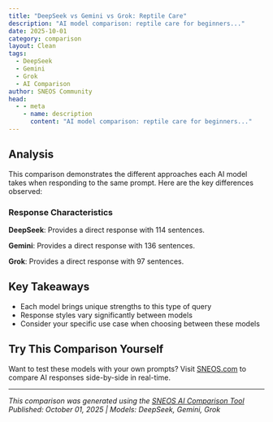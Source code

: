 ```yaml
---
title: "DeepSeek vs Gemini vs Grok: Reptile Care"
description: "AI model comparison: reptile care for beginners..."
date: 2025-10-01
category: comparison
layout: Clean
tags:
  - DeepSeek
  - Gemini
  - Grok
  - AI Comparison
author: SNEOS Community
head:
  - - meta
    - name: description
      content: "AI model comparison: reptile care for beginners..."
---
```


<ChatComparison
  title="DeepSeek vs Gemini vs Grok: Reptile Care"
  prompt="reptile care for beginners"
  :responses='{
    "DeepSeek": "Of course! Welcome to the wonderful world of herpetology! Choosing a reptile as a pet is an exciting step, but it\u0027s crucial to start with the right knowledge to ensure a long, healthy life for your new companion.\n\nThis guide will cover the fundamentals of reptile care for a beginner.\n\n### The Golden Rule of Reptile Care\n\n**You are recreating a tiny piece of the wild in a box.** Your primary job is to replicate their natural environment as closely as possible. This is done by controlling the **Husbandry Big 4**:\n\n1.  **Heat**\n2.  **Humidity**\n3.  **Lighting**\n4.  **Space (Enclosure)**\n\nGet these four things right, and you\u0027re 90% of the way to being a great reptile owner.\n\n---\n\n### Step 1: Choose the RIGHT Beginner Reptile\n\nThis is the most important decision you will make. Avoid the impulse buy! Do your research *before* you even look at an animal.\n\n**Top 5 Recommended Beginner Reptiles:**\n\n1.  **Leopard Gecko**\n    *   **Why they\u0027re great:** Docile, small, easy to handle, and have simple dietary needs (insects only).\n    *   **Care Level:** Very Easy.\n    *   **Key Need:** A simple under-tank heater (UTH) for belly heat. They do not require special UVB lighting if supplemented correctly, but it is still recommended.\n\n2.  **Crested Gecko**\n    *   **Why they\u0027re great:** Can live in a tall, planted terrarium, which is beautiful to look at. Their diet is primarily a pre-mixed powdered diet you mix with water.\n    *   **Care Level:** Very Easy.\n    *   **Key Need:** A tall enclosure with plenty of branches and foliage to climb and hide in. Moderate to high humidity.\n\n3.  **Corn Snake**\n    *   **Why they\u0027re great:** Arguably the best beginner snake. Docile, reluctant to bite, and a voracious eater. They come in countless beautiful colors (morphs).\n    *   **Care Level:** Easy.\n    *   **Key Need:** A secure enclosure with a locking lid\u2014they are escape artists!\n\n4.  **Ball Python**\n    *   **Why they\u0027re great:** Incredibly docile and known for their \u0022balling up\u0022 defense mechanism. They are slow-moving and easy to handle.\n    *   **Care Level:** Easy to Intermediate.\n    *   **Key Need:** Consistent humidity (60-70%) and a perfect thermal gradient can be tricky for first-timers. Some can be picky eaters.\n\n5.  **Bearded Dragon**\n    *   **Why they\u0027re great:** Personable, active during the day, and often seem to enjoy human interaction.\n    *   **Care Level:** Intermediate.\n    *   **Key Need:** They require a large enclosure, intense heat, and **specific, mandatory UVB lighting** to survive. Their diet is a mix of insects and vegetables.\n\n**Reptiles to AVOID as a Beginner:**\n*   Green Iguanas (large, aggressive, complex care)\n*   Chameleons (stress easily, very specific and delicate care)\n*   Red-Eared Sliders (get huge, live for decades, messy)\n*   Any wild-caught animal\n\n---\n\n### Step 2: Master the Husbandry Big 4\n\n#### 1. Heat\nReptiles are ectotherms; they rely on external heat to regulate their body temperature.\n*   **Thermal Gradient:** This is non-negotiable. The enclosure must have a **hot side** and a **cool side**. This allows the reptile to move between temperatures to digest, become active, or cool down.\n*   **Heat Sources:** Under-tank heaters (UTH), ceramic heat emitters (CHE), or halogen bulbs. Avoid \u0022hot rocks\u0022 as they can cause severe burns.\n*   **Control:** **Always use a thermostat** with any heat source. This is a safety device that prevents it from overheating and burning your pet or causing a fire.\n\n#### 2. Humidity\nThe required humidity level is species-specific.\n*   **Low Humidity:** Leopard Geckos, Bearded Dragons (30-40%).\n*   **High Humidity:** Crested Geckos, Ball Pythons (60-80%).\n*   **How to Measure:** Use a digital hygrometer (avoid analog dials, they are often inaccurate).\n*   **How to Adjust:** Mist the enclosure with a spray bottle, add a larger water bowl, or use a humidifier for high humidity. Increase ventilation for low humidity.\n\n#### 3. Lighting\nThis is more than just a light bulb for you to see your pet.\n*   **UVA:** Promotes natural behaviors like feeding and breeding.\n*   **UVB:** **Critical for many species.** It allows them to synthesize Vitamin D3, which is necessary to absorb calcium. Without it, they develop Metabolic Bone Disease (MBD), a painful and fatal condition.\n*   **Rule of Thumb:** Most diurnal (day-active) reptiles like Bearded Dragons **require** UVB lighting. Nocturnal species like Leopard Geckos can survive without it if properly supplemented, but it is still beneficial. **Research your specific species!**\n\n#### 4. Space (Enclosure)\nStart with an enclosure that will fit your reptile as an adult. \u0022Growing with your pet\u0022 often means stressful and costly upgrades.\n*   **Size:** Bigger is almost always better, as long as it\u0027s well-furnished.\n*   **Security:** Lids must be secure and lockable.\n*   **Furnishings:**\n    *   **Hides:** At least two\u2014one on the warm side, one on the cool side. Feeling secure reduces stress.\n    *   **Substrate:** This is the flooring. For beginners, **avoid loose substrates like sand, mulch, or bark** until you are very experienced, as they can cause impaction if ingested. Start with paper towel, reptile carpet, or tile for easy cleaning and safety.\n    *   **Climbing/Basking:** Branches, rocks, and vines.\n\n---\n\n### Step 3: Feeding and Hydration\n\n*   **Diet:** Is your reptile an herbivore, carnivore, or insectivore? Research their specific diet.\n    *   **Insects:** Must be \u0022gut-loaded\u0022 (fed nutritious food) before being fed to your reptile.\n    *   **Supplements:** Dust insects or food with **Calcium (with D3 if no UVB, without D3 if with UVB)** and a multivitamin powder. The schedule varies by species.\n*   **Water:** Always provide a clean, fresh bowl of water. Some species, like Crested Geckos, will drink water droplets from leaves after misting.\n\n---\n\n### Step 4: Health and Handling\n\n*   **Quarantine:** When you first bring your reptile home, leave it completely alone for at least one week. No handling, just change water and feed. This allows it to de-stress and acclimate.\n*   **Handling:** Move slowly and confidently. Never grab from above (like a predator). Scoop from below. Support their body fully. Keep handling sessions short (5-15 minutes) at first.\n*   **Signs of a Healthy Reptile:**\n    *   Clear, bright eyes\n    *   Active and alert\n    *   Eats regularly\n    *   Firm, well-formed droppings\n    *   Sheds its skin in complete pieces\n*   **Signs of Illness (Time for a Vet!):**\n    *   Lethargy or weakness\n    *   Loss of appetite for multiple feedings\n    *   Wheezing, mucus around the nose or mouth (Respiratory Infection)\n    *   Swollen joints or soft, rubbery jaw (Metabolic Bone Disease)\n    *   Incomplete sheds (dysecdysis), especially if skin is stuck around toes or eyes\n\n### Final Pro-Tips for Beginners\n\n1.  **The Setup Cost \u003E The Animal Cost.** The reptile itself is often the cheapest part. The enclosure, heater, thermostat, lighting, and decor will be several hundred dollars. Be prepared.\n2.  **Find a Vet *Before* You Need One.** Locate an exotics vet in your area that sees reptiles. Don\u0027t wait for an emergency.\n3.  **Trusted Sources:** Use reputable care guides from sites like **Reptifiles.com**, forums, and books. Avoid pet store advice unless you can verify it.\n4.  **Patience is Everything.** Reptiles operate on their own schedule. They may not eat, come out, or want to be handled when you do. Be patient and respect their nature.\n\nReptiles are incredibly rewarding pets that can live for many years. By starting with an appropriate species and dedicating yourself to proper care, you\u0027ll be set up for a fantastic experience. Welcome to the hobby",
    "Gemini": "Okay, let\u0027s dive into reptile care!  It can be a rewarding experience, but it\u0027s essential to do your research and be prepared. This guide will cover the basics, but **remember that this is a general overview. Specific needs vary greatly between species. Thorough research on your *chosen* reptile species is crucial before acquiring it.**\n\n**I.  Before You Get a Reptile: Planning is Key**\n\n*   **Choose the Right Species:** This is the MOST important step.\n    *   **Beginner-Friendly Options:**  Some reptiles are generally considered easier for beginners due to their hardiness and simpler care requirements.  Examples include:\n        *   **Leopard Geckos:** Relatively easy to handle, insectivores, don\u0027t need extremely high humidity, and are generally docile.\n        *   **Crested Geckos:** Arboreal (live in trees), fruit and insect diet, tolerate handling well, moderate humidity requirements.\n        *   **Bearded Dragons:** Docile and interactive, diurnal (active during the day), need a larger enclosure, require a varied diet of insects and vegetables.\n        *   **Corn Snakes:** Docile, relatively small, eat mice, and have simple temperature and humidity needs.\n    *   **Avoid Difficult Species:**  Many reptiles have specialized needs or are more challenging to care for. Avoid these as a beginner:\n        *   Chameleons (very specific humidity and lighting)\n        *   Green Iguanas (grow very large and need specialized care)\n        *   Snapping Turtles (aggressive and require large aquatic setups)\n        *   Boas and Pythons (can get very large and require experience)\n\n*   **Research, Research, Research:**  Don\u0027t rely solely on pet store advice. Use reliable sources like:\n    *   **Species-Specific Care Sheets:** Search \u0022[Reptile Species Name] care sheet\u0022 online.  Look for information from reputable breeders, reptile rescues, or universities.\n    *   **Reptile Forums and Communities:**  Engage with experienced keepers online.  (e.g., Reddit\u0027s r/reptiles, or species-specific forums).\n    *   **Books:**  Many excellent books are available on reptile care.\n    *   **Veterinarians:** Find a veterinarian experienced with reptiles in your area *before* you get your reptile. You\u0027ll need them for check-ups and emergencies.\n\n*   **Cost Considerations:** Reptile ownership can be expensive.\n    *   **Initial Setup:** Enclosure, heating, lighting, substrate, hides, water bowls, food dishes.\n    *   **Ongoing Costs:** Food, substrate replacement, supplements, electricity for heating and lighting, vet care.\n    *   **Unexpected Costs:** Emergency vet visits can be expensive.\n\n*   **Commitment:** Reptiles can live for many years (some species for decades).  Be sure you\u0027re prepared for a long-term commitment.\n\n**II.  Setting Up the Enclosure (Terrarium/Vivarium)**\n\n*   **Enclosure Size:**  Bigger is generally better. Research the *adult* size of your chosen species and provide an enclosure that allows for comfortable movement.  Enclosures that are too small are a common source of stress.\n    *   **Material:** Glass terrariums are common and allow for good visibility.  Plastic tubs can be a more affordable option, especially for snakes.\n    *   **Secure Lid:**  Reptiles are escape artists!  Make sure the lid is secure and locking if necessary.\n\n*   **Substrate:**  The material that lines the bottom of the enclosure.  Choose a substrate appropriate for your species\u0027 needs.\n    *   **Considerations:**  Humidity, digging behavior, impaction risk (if ingested).\n    *   **Examples:**\n        *   **Leopard Geckos:** Paper towels (easy to clean), reptile carpet, bioactive substrate (soil mixture with live plants and cleanup crew). Avoid sand, as it can cause impaction.\n        *   **Bearded Dragons:** Reptile carpet, tile, paper towels.  Avoid sand or loose substrates for young dragons.\n        *   **Corn Snakes:** Aspen shavings, paper towels.\n    *   **Bioactive Substrates:** These substrates contain live beneficial bacteria and invertebrates (like isopods and springtails) that break down waste and maintain a healthy environment. Requires more research and management.\n\n*   **Heating:** Reptiles are ectothermic (cold-blooded) and rely on external heat sources to regulate their body temperature.\n    *   **Heat Source Options:**\n        *   **Heat Lamps (Basking Bulbs):** Provide focused heat for basking. Use a ceramic heat emitter (CHE) for nighttime heat, as it doesn\u0027t emit light.\n        *   **Under-Tank Heaters (UTHs):**  Heat from below.  Must be used with a thermostat to prevent burns.\n    *   **Temperature Gradient:**  Provide a temperature gradient within the enclosure, with a warm basking spot and a cooler end.  This allows the reptile to regulate its body temperature by moving between warm and cool areas.\n    *   **Thermostat:**  Essential to regulate the temperature and prevent overheating.\n    *   **Thermometers:**  Use multiple thermometers to monitor temperatures in different areas of the enclosure.\n\n*   **Lighting:**\n    *   **UVB Lighting:**  Essential for many reptiles, especially diurnal species like Bearded Dragons. UVB light allows them to synthesize vitamin D3, which is necessary for calcium absorption and bone health.\n        *   **UVB Bulbs:**  Choose a UVB bulb specifically designed for reptiles.  Replace bulbs regularly (every 6-12 months), even if they still emit light, as the UVB output degrades over time.\n        *   **Placement:**  The UVB bulb should be placed within the correct distance from the basking spot, as recommended by the manufacturer.  It should not be blocked by glass or plastic.\n    *   **Visible Light:**  Provides a natural day/night cycle.  A simple daylight bulb can be used.\n\n*   **Humidity:**  Maintaining the correct humidity is crucial for shedding and overall health.\n    *   **Hygrometer:**  Use a hygrometer to monitor the humidity level.\n    *   **Humidity Control:**\n        *   **Misting:**  Spray the enclosure with water to increase humidity.\n        *   **Water Bowl:**  A larger water bowl will increase humidity.\n        *   **Humid Hide:**  A hide filled with moist substrate (like sphagnum moss) can provide a humid microclimate.\n\n*   **Hides:**  Provide multiple hides in different areas of the enclosure.  Hides give reptiles a sense of security and reduce stress.\n\n*   **Water Bowl:**  Provide a clean water bowl at all times.  The water bowl should be shallow enough for the reptile to easily access and should be cleaned and refilled daily.\n\n*   **Decor:**  Add branches, rocks, plants (live or artificial), and other decorations to enrich the environment.  Make sure decorations are secure and won\u0027t fall on the reptile.\n\n**III.  Feeding**\n\n*   **Diet:**  The diet will vary depending on the species.\n    *   **Insectivores:**  Eat insects (crickets, mealworms, dubia roaches, etc.).\n    *   **Carnivores:** Eat whole prey (mice, rats).\n    *   **Herbivores:** Eat vegetables and greens.\n    *   **Omnivores:** Eat a combination of insects, vegetables, and fruits.\n    *   **Gut-Loading:**  Feed insects a nutritious diet before feeding them to your reptile.\n    *   **Supplementation:**  Dust insects with calcium and vitamin D3 supplements.\n*   **Feeding Schedule:**  The frequency of feeding will depend on the species and age of the reptile.\n*   **Handling Food:**  Use tongs to offer food, especially to snakes.\n\n**IV.  Handling**\n\n*   **Start Slowly:**  Allow your reptile to acclimate to its new environment for a few days before attempting to handle it.\n*   **Gentle Approach:**  Approach the reptile slowly and gently.  Avoid sudden movements.\n*   **Support the Body:**  When handling, support the reptile\u0027s body.\n*   **Wash Your Hands:**  Wash your hands before and after handling reptiles.\n*   **Supervision:**  Supervise children when they are handling reptiles.\n*   **Respect Boundaries:**  If the reptile is showing signs of stress (e.g., hissing, biting, trying to escape), put it back in its enclosure and try again later.\n*   **Never handle after feeding.**\n\n**V.  Health and Hygiene**\n\n*   **Quarantine:**  If you are introducing a new reptile to an existing collection, quarantine it for at least 30-60 days to prevent the spread of disease.\n*   **Cleaning:**  Clean the enclosure regularly.  Remove feces and uneaten food daily.  Replace the substrate as needed.  Disinfect the enclosure periodically.\n*   **Shedding:**  Reptiles shed their skin.  Provide a humid environment to help them shed properly.\n*   **Common Health Problems:**\n    *   **Metabolic Bone Disease (MBD):**  Caused by a lack of calcium and vitamin D3.\n    *   **Respiratory Infections:**  Caused by poor ventilation or low humidity.\n    *   **Parasites:**  Can be internal or external.\n    *   **Impaction:**  Caused by ingesting indigestible materials (e.g., sand).\n*   **Veterinary Care:**  Find a veterinarian experienced with reptiles in your area.  Schedule regular check-ups.  Contact your veterinarian if you notice any signs of illness.\n\n**VI.  Important Considerations**\n\n*   **Legality:** Check your local and state laws regarding reptile ownership. Some species may be restricted or require permits.\n*   **Salmonella:** Reptiles can carry Salmonella bacteria, which can be harmful to humans. Wash your hands thoroughly after handling reptiles or anything in their enclosure.\n*   **Never release a pet reptile into the wild.** It can be harmful to the environment and to native species.\n\n**VII.  Troubleshooting**\n\n*   **Not Eating:**  Stress, incorrect temperature, or illness can cause a reptile to stop eating.\n*   **Difficulty Shedding:**  Low humidity is the most common cause of shedding problems.\n*   **Lethargy:**  Can be a sign of illness or incorrect temperature.\n*   **Abnormal Feces:**  Can be a sign of parasites or other health problems.\n\n**Key Takeaways:**\n\n*   **Research your chosen species thoroughly.**\n*   **Provide the correct temperature, humidity, and lighting.**\n*   **Offer a balanced and nutritious diet.**\n*   **Clean the enclosure regularly.**\n*   **Monitor your reptile\u0027s health and behavior.**\n*   **Find a qualified reptile veterinarian.**\n\nReptile keeping can be a wonderful hobby.  Enjoy your scaly friend! Remember to consult with experienced keepers and veterinary professionals as needed. Good luck!\n",
    "Grok": "Caring for a reptile as a beginner can be rewarding, but it requires research and dedication since reptiles have specific needs that differ from other pets like dogs or cats. This guide will cover the basics of reptile care to help you get started. Remember, different species have unique requirements, so always research the specific needs of the reptile you plan to adopt.\n\n---\n\n### 1. Research Before Choosing a Reptile\nBefore bringing a reptile home, understand the species you\u2019re interested in. Some reptiles are more beginner-friendly than others. Popular beginner reptiles include:\n- **Leopard Gecko**: Small, easy to handle, doesn\u2019t require complex lighting or humidity.\n- **Bearded Dragon**: Hardy, friendly, and active during the day.\n- **Corn Snake**: Docile, low-maintenance, and doesn\u2019t grow too large.\n- **Crested Gecko**: Low-maintenance, doesn\u2019t need special lighting, good for small spaces.\n\nAvoid species like iguanas, monitors, or venomous snakes as they require advanced care, space, or can be dangerous.\n\n**Questions to Ask:**\n- How big will it grow, and what size enclosure will it need?\n- What is its lifespan (many live 10-20\u002B years)?\n- What are its dietary, temperature, and humidity needs?\n- Is it nocturnal or diurnal (active at night or day)?\n- Does it require a lot of handling or socialization?\n\n---\n\n### 2. Set Up the Right Habitat\nReptiles are ectothermic (cold-blooded), meaning they rely on their environment to regulate body temperature. Their habitat must mimic their natural conditions.\n\n#### Enclosure\n- **Size**: Depends on the species. For example, a leopard gecko needs a 10-20 gallon tank, while a bearded dragon may need 40-75 gallons as an adult.\n- **Type**: Glass tanks, plastic tubs, or custom enclosures can work. Ensure good ventilation and secure lids.\n- **Substrate**: Use a safe substrate (floor covering) like reptile carpet, paper towels, or coconut fiber. Avoid sand for most beginners as it can cause impaction if ingested.\n\n#### Temperature\n- Reptiles need a temperature gradient with a warm side (basking area) and a cool side to thermoregulate.\n- Use a heat source like an under-tank heater, heat lamp, or ceramic heat emitter.\n- Monitor temperature with a reliable thermometer (digital is best).\n  - Example: Bearded dragons need a basking spot of 95-110\u00B0F (35-43\u00B0C) and a cool side of 75-85\u00B0F (24-29\u00B0C).\n- Avoid hot rocks as they can cause burns.\n\n#### Lighting\n- Many reptiles need UVB lighting to synthesize vitamin D3 and prevent metabolic bone disease (MBD).\n- Use a UVB bulb (5.0 or 10.0 depending on species) and replace it every 6-12 months as UVB output diminishes.\n- Provide a day/night cycle (12-14 hours of light, 10-12 hours of dark) using a timer.\n\n#### Humidity\n- Some reptiles, like tropical geckos, need high humidity (60-80%), while desert species like bearded dragons need lower humidity (30-40%).\n- Use a hygrometer to measure humidity.\n- Maintain humidity with misting, a water bowl, or a humidifier. Ensure good ventilation to prevent mold.\n\n#### Hides and Decor\n- Provide hiding spots (caves, logs) on both warm and cool sides for security.\n- Add branches, rocks, or plants (live or fake) for climbing and enrichment. Ensure they are stable to avoid injury.\n\n---\n\n### 3. Feeding and Nutrition\nReptiles have varied diets depending on whether they are herbivores, carnivores, or omnivores.\n- **Herbivores** (e.g., tortoises): Eat leafy greens, vegetables, and occasional fruits. Avoid iceberg lettuce as it lacks nutrients.\n- **Carnivores** (e.g., snakes): Eat rodents, insects, or fish. Pre-killed/frozen-thawed prey is safer than live for snakes.\n- **Omnivores** (e.g., bearded dragons): Eat a mix of insects (crickets, dubia roaches) and vegetables.\n- **Supplements**: Dust insects or food with calcium powder (with or without D3) and multivitamins as per species needs to prevent deficiencies.\n\n**Feeding Tips:**\n- Feed appropriate portion sizes and frequency (e.g., juvenile bearded dragons eat daily, adults eat every 2-3 days).\n- Provide fresh, clean water in a shallow dish daily. Some reptiles soak in water, so ensure it\u2019s safe and shallow.\n- Remove uneaten food to prevent spoilage or pests.\n\n---\n\n### 4. Handling and Interaction\n- **Start Slow**: Let your reptile settle into its new home for a few days or weeks before handling.\n- **Be Gentle**: Support their body (don\u2019t grab by the tail\u2014some lizards can drop their tail as a defense mechanism).\n- **Wash Hands**: Always wash your hands before and after handling to prevent spreading germs (reptiles can carry salmonella).\n- **Limit Stress**: Don\u2019t handle them too often or for too long, especially if they seem stressed (hissing, puffing up, hiding).\n\n---\n\n### 5. Health and Hygiene\nReptiles hide illness well, so monitor for signs of problems:\n- Lack of appetite\n- Lethargy\n- Weight loss\n- Abnormal shedding (dysecdysis)\n- Discharge from eyes, nose, or mouth\n- Swollen limbs (a sign of metabolic bone disease)\n\n**Vet Care**:\n- Find a reptile-experienced veterinarian (not all vets treat reptiles).\n- Schedule a check-up when you first get your pet and annually thereafter.\n- Quarantine new reptiles for 30-60 days if you have other pets to prevent disease spread.\n\n**Cleaning**:\n- Spot-clean the enclosure daily (remove waste, uneaten food).\n- Deep clean the tank every 1-2 months with reptile-safe disinfectants. Rinse thoroughly.\n- Avoid using toxic chemicals or soaps.\n\n---\n\n### 6. Commitment and Legal Considerations\n- **Lifespan**: Many reptiles live decades. Be prepared for a long-term commitment.\n- **Cost**: Initial setup (tank, lights, heat) can cost $100-500\u002B, with ongoing costs for food, vet care, and supplies.\n- **Legality**: Check local laws\u2014some reptiles (like certain snakes or turtles) may be illegal to own or require permits.\n\n---\n\n### 7. Common Mistakes to Avoid\n- **Wrong Temperatures**: Too hot or cold can cause stress or death.\n- **No UVB**: Lack of UVB lighting leads to health issues like MBD.\n- **Overfeeding/Underfeeding**: Follow species-specific guidelines.\n- **Poor Hygiene**: Dirty enclosures lead to bacterial or fungal infections.\n- **Impulse Buying**: Don\u2019t buy a reptile without researching first\u2014many are abandoned due to unexpected care needs.\n\n---\n\n### 8. Learning Resources\n- **Books**: \u201CThe Leopard Gecko Manual\u201D or \u201CBearded Dragon Manual\u201D by Philippe de Vosjoli.\n- **Websites**: ReptiFiles.com, ReptileForum.com, or species-specific care sheets.\n- **Communities**: Join online forums or local reptile groups for advice and support.\n- **Veterinarians**: Consult a reptile vet for personalized guidance.\n\n---\n\nReptile care is a learning process, and mistakes can happen. Start with a beginner-friendly species, provide a proper environment, and stay observant of their behavior. With time, you\u2019ll become attuned to their needs and enjoy a unique bond with your scaly companion! If you have a specific reptile in mind, let me know, and I can tailor the advice further."
  }'
  published-date="17:17"
/>

## Analysis

This comparison demonstrates the different approaches each AI model takes when responding to the same prompt. Here are the key differences observed:

### Response Characteristics

**DeepSeek**: Provides a direct response with 114 sentences. 

**Gemini**: Provides a direct response with 136 sentences. 

**Grok**: Provides a direct response with 97 sentences. 

## Key Takeaways

- Each model brings unique strengths to this type of query
- Response styles vary significantly between models
- Consider your specific use case when choosing between these models

## Try This Comparison Yourself

Want to test these models with your own prompts? Visit [SNEOS.com](https://sneos.com) to compare AI responses side-by-side in real-time.

---

*This comparison was generated using the [SNEOS AI Comparison Tool](https://sneos.com)*
*Published: October 01, 2025 | Models: DeepSeek, Gemini, Grok*
